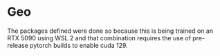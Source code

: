 # Geo
The packages defined were done so because this is being trained on an RTX 5090 using WSL 2 and that combination requires the use of pre-release pytorch builds to enable cuda 129.